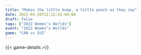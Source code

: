 ```yaml
---
title: "Makes the little bump, a little pooch as they say"
date: 2022-03-20T22:12:53-04:00
draft: false
tags: ["2022 Women’s Worlds"]
event: "2022 Women’s Worlds"
game: "CAN vs SUI"
---
```

{{< game-details >}}
<!--more-->

